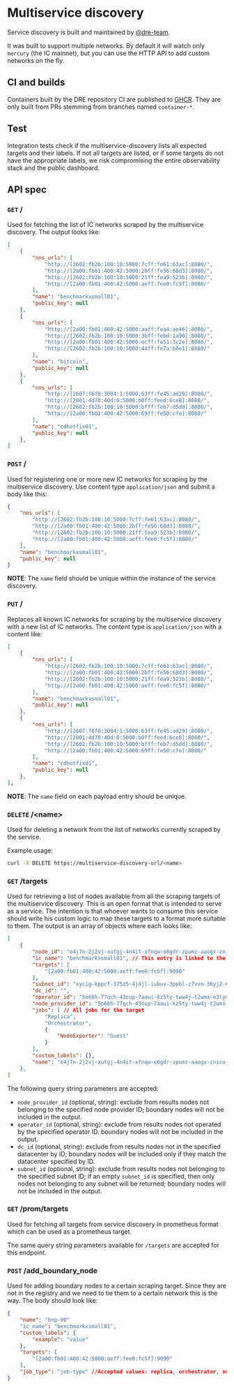 # Multiservice discovery

Service discovery is built and maintained by
[@dre-team](https://dfinity.enterprise.slack.com/archives/C05LD0CEAHY).

It was built to support multiple networks. By default it will watch only
`mercury` (the IC mainnet), but you can use the HTTP API to add custom
networks on the fly.

## CI and builds

Containers built by the DRE repository CI are published to [GHCR](https://ghcr.io/dfinity/dre/).
They are only built from PRs stemming from branches named `container-*`.

## Test

Integration tests check if the multiservice-discovery lists all expected targets and their labels.
If not all targets are listed, or if some targets do not have the appropriate labels, we risk compromising the entire observability stack and the public dashboard.

## API spec

### `GET` /

Used for fetching the list of IC networks scraped by the multiservice discovery. The output looks like:

```JSON
[
    {
        "nns_urls": [
            "http://[2602:fb2b:100:10:5000:7cff:fe61:63ac]:8080/",
            "http://[2a00:fb01:400:42:5000:2bff:fe56:68d3]:8080/",
            "http://[2602:fb2b:100:10:5000:21ff:fea9:523b]:8080/",
            "http://[2a00:fb01:400:42:5000:aeff:fee0:fc5f]:8080/"
        ],
        "name": "benchmarkxsmall01",
        "public_key": null
    },
    {
        "nns_urls": [
            "http://[2a00:fb01:400:42:5000:aaff:fea4:ae46]:8080/",
            "http://[2602:fb2b:100:10:5000:3bff:febd:1a90]:8080/",
            "http://[2a00:fb01:400:42:5000:ecff:fe51:3c2e]:8080/",
            "http://[2602:fb2b:100:10:5000:44ff:fe7a:b0e1]:8080/"
        ],
        "name": "bitcoin",
        "public_key": null
    },
    {
        "nns_urls": [
            "http://[2607:f6f0:3004:1:5000:63ff:fe45:ad29]:8080/",
            "http://[2001:4d78:40d:0:5000:b0ff:feed:6ce8]:8080/",
            "http://[2602:fb2b:100:10:5000:bfff:feb7:d5dd]:8080/",
            "http://[2a00:fb01:400:42:5000:69ff:fe50:cfe]:8080/"
        ],
        "name": "cdhotfix01",
        "public_key": null
    },
]
```

### `POST` /

Used for registering one or more new IC networks for scraping by the multiservice discovery.
Use content type `application/json` and submit a body like this:

```JSON
{
    "nns_urls": [
        "http://[2602:fb2b:100:10:5000:7cff:fe61:63ac]:8080/",
        "http://[2a00:fb01:400:42:5000:2bff:fe56:68d3]:8080/",
        "http://[2602:fb2b:100:10:5000:21ff:fea9:523b]:8080/",
        "http://[2a00:fb01:400:42:5000:aeff:fee0:fc5f]:8080/"
    ],
    "name": "benchmarkxsmall01",
    "public_key": null
}
```

**NOTE**: The `name` field should be unique within the instance of the service discovery.

### `PUT` /

Replaces all known IC networks for scraping by the multiservice discovery with a new
list of IC networks. The content type is `application/json` with a content like:

```JSON
[
    {
        "nns_urls": [
            "http://[2602:fb2b:100:10:5000:7cff:fe61:63ac]:8080/",
            "http://[2a00:fb01:400:42:5000:2bff:fe56:68d3]:8080/",
            "http://[2602:fb2b:100:10:5000:21ff:fea9:523b]:8080/",
            "http://[2a00:fb01:400:42:5000:aeff:fee0:fc5f]:8080/"
        ],
        "name": "benchmarkxsmall01",
        "public_key": null
    },
    {
        "nns_urls": [
            "http://[2607:f6f0:3004:1:5000:63ff:fe45:ad29]:8080/",
            "http://[2001:4d78:40d:0:5000:b0ff:feed:6ce8]:8080/",
            "http://[2602:fb2b:100:10:5000:bfff:feb7:d5dd]:8080/",
            "http://[2a00:fb01:400:42:5000:69ff:fe50:cfe]:8080/"
        ],
        "name": "cdhotfix01",
        "public_key": null
    },
],
```

**NOTE**: The `name` field on each payload entry should be unique.

### `DELETE` /\<name\>

Used for deleting a network from the list of networks currently scraped by the service.

Example usage:

```sh
curl -X DELETE https://multiservice-discovery-url/<name>
```

### `GET` /targets

Used for retrieving a list of nodes available from all the scraping targets of the multiservice discovery. This is an open format that is intended to serve as a service. The intention is that whoever wants to consume this service should write his custom logic to map these targets to a format more suitable to them. The output is an array of objects where each looks like:

```JSON
[
    {
        "node_id": "o4j7n-2j2vj-xutgj-4n4it-xfnqw-o6gdr-zpumz-aaogx-znicu-bezl3-jqe",
        "ic_name": "benchmarkxsmall01", // This entry is linked to the scraping target named benchmarkxsmall01
        "targets": [
            "[2a00:fb01:400:42:5000:aeff:fee0:fc5f]:9090"
        ],
        "subnet_id": "xycig-kppcf-375z5-4j4jl-iubuv-3ppbl-z7vvn-36yj2-62c7u-c6urr-6ae",
        "dc_id": "",
        "operator_id": "5o66h-77qch-43oup-7aaui-kz5ty-tww4j-t2wmx-e3lym-cbtct-l3gpw-wae",
        "node_provider_id": "5o66h-77qch-43oup-7aaui-kz5ty-tww4j-t2wmx-e3lym-cbtct-l3gpw-wae",
        "jobs": [ // All jobs for the target
            "Replica",
            "Orchestrator",
            {
                "NodeExporter": "Guest"
            }
        ],
        "custom_labels": {},
        "name": "o4j7n-2j2vj-xutgj-4n4it-xfnqw-o6gdr-zpumz-aaogx-znicu-bezl3-jqe"
    },
]
```

The following query string parameters are accepted:

* `node_provider_id` (optional, string): exclude from results nodes not belonging to the specified node provider ID;
  boundary nodes will not be included in the output.
* `operator_id` (optional, string): exclude from results nodes not operated by the specified operator ID.
  boundary nodes will not be included in the output.
* `dc_id` (optional, string): exclude from results nodes not in the specified datacenter by ID; boundary nodes
  will be included only if they match the datacenter specified by ID.
* `subnet_id` (optional, string): exclude from results nodes not belonging to the specified subnet ID; if an empty
  `subnet_id` is specified, then only nodes not belonging to any subnet will be returned; boundary nodes will not
  be included in the output.

### `GET` /prom/targets

Used for fetching all targets from service discovery in prometheus format which can be used as a prometheus target.

The same query string parameters available for `/targets` are accepted for this endpoint.

### `POST` /add_boundary_node

Used for adding boundary nodes to a certain scraping target. Since they are not in the registry and we need to tie them to a certain network this is the way. The body should look like:

```JSON
{
    "name": "bnp-00"
    "ic_name": "benchmarkxsmall01",
    "custom_labels": {
        "example": "value"
    },
    "targets": [
        "[2a00:fb01:400:42:5000:aeff:fee0:fc5f]:9090"
    ],
    "job_type": "job-type" //Accepted values: replica, orchestrator, node_exporter, host_node_exporter
}
```

